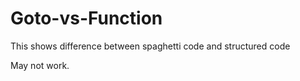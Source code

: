 # Goto-vs-Function

This shows difference between spaghetti code and structured code

May not work.
